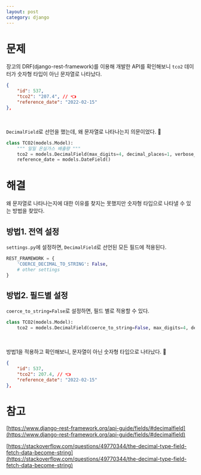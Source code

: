 ```yaml
---
layout: post
category: django
---
```


# 문제

장고의 DRF(django-rest-framework)를 이용해 개발한 API를 확인해보니 `tco2` 데이터가 숫자형 타입이 아닌 문자열로 나타났다.

```json
{
    "id": 537,
    "tco2": "207.4", // 👈
    "reference_date": "2022-02-15"
},
```

<br>

`DecimalField`로 선언을 했는데, 왜 문자열로 나타나는지 의문이었다. 🤔

```python
class TCO2(models.Model):
    """ 일일 온실가스 배출량 """
    tco2 = models.DecimalField(max_digits=4, decimal_places=1, verbose_name='tCO2')
    reference_date = models.DateField()
```

# 해결

왜 문자열로 나타나는지에 대한 이유를 찾지는 못했지만 숫자형 타입으로 나타낼 수 있는 방법을 찾았다.

## 방법1. 전역 설정

`settings.py`에 설정하면, `DecimalField`로 선언된 모든 필드에 적용된다.

```python
REST_FRAMEWORK = {
    'COERCE_DECIMAL_TO_STRING': False,
    # other settings
}
```

## 방법2. 필드별 설정

`coerce_to_string=False`로 설정하면, 필드 별로 적용할 수 있다.

```python
class TCO2(models.Model):
    tco2 = models.DecimalField(coerce_to_string=False, max_digits=4, decimal_places=1, verbose_name='tCO2')
```

<br>

방법1을 적용하고 확인해보니, 문자열이 아닌 숫자형 타입으로 나타났다. 👏

```json
{
    "id": 537,
    "tco2": 207.4, // 👈
    "reference_date": "2022-02-15"
},
```

# 참고

[https://www.django-rest-framework.org/api-guide/fields/#decimalfield](https://www.django-rest-framework.org/api-guide/fields/#decimalfield)

[https://stackoverflow.com/questions/49770344/the-decimal-type-field-fetch-data-become-string](https://stackoverflow.com/questions/49770344/the-decimal-type-field-fetch-data-become-string)
